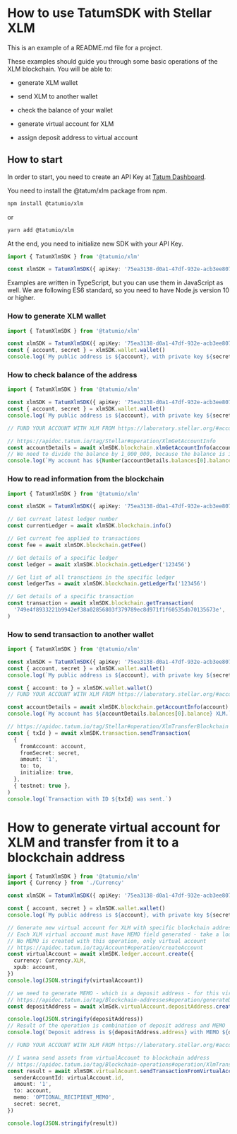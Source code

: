 # How to use TatumSDK with Stellar XLM

This is an example of a README.md file for a project.

These examples should guide you through some basic operations of the XLM blockchain. You will be able to:

- generate XLM wallet
- send XLM to another wallet
- check the balance of your wallet

- generate virtual account for XLM
- assign deposit address to virtual account

## How to start

In order to start, you need to create an API Key at [Tatum Dashboard](https://dashboard.tatum.io).

You need to install the @tatum/xlm package from npm.

```bash
npm install @tatumio/xlm
```

or

```bash
yarn add @tatumio/xlm
```

At the end, you need to initialize new SDK with your API Key.

```typescript
import { TatumXlmSDK } from '@tatumio/xlm'

const xlmSDK = TatumXlmSDK({ apiKey: '75ea3138-d0a1-47df-932e-acb3ee807dab' })
```

Examples are written in TypeScript, but you can use them in JavaScript as well. We are following ES6 standard, so you
need to have Node.js version 10 or higher.

### How to generate XLM wallet

```typescript
import { TatumXlmSDK } from '@tatumio/xlm'

const xlmSDK = TatumXlmSDK({ apiKey: '75ea3138-d0a1-47df-932e-acb3ee807dab' })
const { account, secret } = xlmSDK.wallet.wallet()
console.log(`My public address is ${account}, with private key ${secret}.`)
```

### How to check balance of the address

```typescript
import { TatumXlmSDK } from '@tatumio/xlm'

const xlmSDK = TatumXlmSDK({ apiKey: '75ea3138-d0a1-47df-932e-acb3ee807dab' })
const { account, secret } = xlmSDK.wallet.wallet()
console.log(`My public address is ${account}, with private key ${secret}.`)

// FUND YOUR ACCOUNT WITH XLM FROM https://laboratory.stellar.org/#account-creator?network=testnet

// https://apidoc.tatum.io/tag/Stellar#operation/XlmGetAccountInfo
const accountDetails = await xlmSDK.blockchain.xlmGetAccountInfo(account)
// We need to divide the balance by 1_000_000, because the balance is in stroops.
console.log(`My account has ${Number(accountDetails.balances[0].balance) / 1000000} XLM.`)
```

### How to read information from the blockchain

```typescript
import { TatumXlmSDK } from '@tatumio/xlm'

const xlmSDK = TatumXlmSDK({ apiKey: '75ea3138-d0a1-47df-932e-acb3ee807dab' })

// Get current latest ledger number
const currentLedger = await xlmSDK.blockchain.info()

// Get current fee applied to transactions
const fee = await xlmSDK.blockchain.getFee()

// Get details of a specific ledger
const ledger = await xlmSDK.blockchain.getLedger('123456')

// Get list of all transctions in the specific ledger
const ledgerTxs = await xlmSDK.blockchain.getLedgerTx('123456')

// Get details of a specific transaction
const transaction = await xlmSDK.blockchain.getTransaction(
  '749e4f8933221b9942ef38a02856803f379789ec8d971f1f60535db70135673e',
)
```

### How to send transaction to another wallet

```typescript
import { TatumXlmSDK } from '@tatumio/xlm'

const xlmSDK = TatumXlmSDK({ apiKey: '75ea3138-d0a1-47df-932e-acb3ee807dab' })
const { account, secret } = xlmSDK.wallet.wallet()
console.log(`My public address is ${account}, with private key ${secret}.`)

const { account: to } = xlmSDK.wallet.wallet()
// FUND YOUR ACCOUNT WITH XLM FROM https://laboratory.stellar.org/#account-creator?network=testnet

const accountDetails = await xlmSDK.blockchain.getAccountInfo(account)
console.log(`My account has ${accountDetails.balances[0].balance} XLM.`)

// https://apidoc.tatum.io/tag/Stellar#operation/XlmTransferBlockchain
const { txId } = await xlmSDK.transaction.sendTransaction(
  {
    fromAccount: account,
    fromSecret: secret,
    amount: '1',
    to: to,
    initialize: true,
  },
  { testnet: true },
)
console.log(`Transaction with ID ${txId} was sent.`)
```

# How to generate virtual account for XLM and transfer from it to a blockchain address

```typescript
import { TatumXlmSDK } from '@tatumio/xlm'
import { Currency } from './Currency'

const xlmSDK = TatumXlmSDK({ apiKey: '75ea3138-d0a1-47df-932e-acb3ee807dab' })

const { account, secret } = xlmSDK.wallet.wallet()
console.log(`My public address is ${account}, with private key ${secret}.`)

// Generate new virtual account for XLM with specific blockchain address
// Each XLM virtual account must have MEMO field generated - take a look here for more details - https://docs.tatum.io/guides/ledger-and-off-chain/how-to-set-up-virtual-accounts-with-xrp-bnb-and-xlm
// No MEMO is created with this operation, only virtual account
// https://apidoc.tatum.io/tag/Account#operation/createAccount
const virtualAccount = await xlmSDK.ledger.account.create({
  currency: Currency.XLM,
  xpub: account,
})
console.log(JSON.stringify(virtualAccount))

// we need to generate MEMO - which is a deposit address - for this virtual account
// https://apidoc.tatum.io/tag/Blockchain-addresses#operation/generateDepositAddress
const depositAddress = await xlmSdk.virtualAccount.depositAddress.create(virtualAccount.id)

console.log(JSON.stringify(depositAddress))
// Result of the operation is combination of deposit address and MEMO
console.log(`Deposit address is ${depositAddress.address} with MEMO ${depositAddress.derivationKey}`)

// FUND YOUR ACCOUNT WITH XLM FROM https://laboratory.stellar.org/#account-creator?network=testnet

// I wanna send assets from virtualAccount to blockchain address
// https://apidoc.tatum.io/tag/Blockchain-operations#operation/XlmTransfer
const result = await xlmSDK.virtualAcount.sendTransactionFromVirtualAccountToBlockchain({
  senderAccountId: virtualAccount.id,
  amount: '1',
  to: account,
  memo: 'OPTIONAL_RECIPIENT_MEMO',
  secret: secret,
})

console.log(JSON.stringify(result))
```
